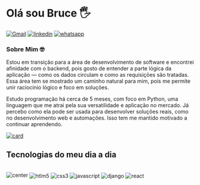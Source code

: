 # Olá sou Bruce 🖐

[![Gmail](https://img.shields.io/badge/Gmail-D14836?style=for-the-badge&logo=gmail&logoColor=white)](silvabruce777@gmail.com)
[![linkedin](https://img.shields.io/badge/LinkedIn-0077B5?style=for-the-badge&logo=linkedin&logoColor=white)](https://www.linkedin.com/in/bruce-maximiano-078662363/)
[![whatsapp](https://img.shields.io/badge/WhatsApp-25D366?style=for-the-badge&logo=whatsapp&logoColor=white)](21974663896)


### Sobre Mim 🤓
Estou em transição para a área de desenvolvimento de software e encontrei afinidade com o backend, pois gosto de entender a parte lógica da aplicação — como os dados circulam e como as requisições são tratadas. Essa área tem se mostrado um caminho natural para mim, pois me permite unir raciocínio lógico e foco em soluções.

Estudo programação há cerca de 5 meses, com foco em Python, uma linguagem que me atrai pela sua versatilidade e aplicação no mercado. Já percebo como ela pode ser usada para desenvolver soluções reais, como no desenvolvimento web e automações. Isso tem me mantido motivado a continuar aprendendo.



[![card](https://github-readme-stats.vercel.app/api?username=brucemaxx&theme=tokyonight&show_icons=true)](https://github.com/anuraghazra/github-readme-stats)


##
## Tecnologias do meu dia a dia

<div style="display: inline_block"><br/>
    <img alt="center" alt="python" src="https://img.shields.io/badge/Python-14354C?style=for-the-badge&logo=python&logoColor=white"/>
    <img align="center" alt="htlm5" src="https://img.shields.io/badge/HTML5-E34F26?style=for-the-badge&logo=html5&logoColor=white"/>
    <img align="center" alt="css3" src="https://img.shields.io/badge/CSS3-1572B6?style=for-the-badge&logo=css3&logoColor=white"/>
    <img align="center" alt="javascript" src="https://img.shields.io/badge/JavaScript-F7DF1E?style=for-the-badge&logo=javascript&logoColor=black"/>
    <img align="center" alt="django" src="https://img.shields.io/badge/Django-092E20?style=for-the-badge&logo=django&logoColor=white"/>
    <img align="center" alt="react" src="https://img.shields.io/badge/React-20232A?style=for-the-badge&logo=react&logoColor=61DAFB"/>
</div>
